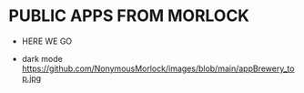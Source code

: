 # PUBLIC APPS FROM MORLOCK
* HERE WE GO

* dark mode
https://github.com/NonymousMorlock/images/blob/main/appBrewery_top.jpg
